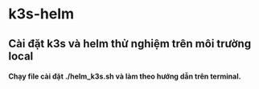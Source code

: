 # k3s-helm
## Cài đặt k3s và helm thử nghiệm trên môi trường local
#### Chạy file cài đặt **./helm_k3s.sh** và làm theo hướng dẫn trên terminal.
